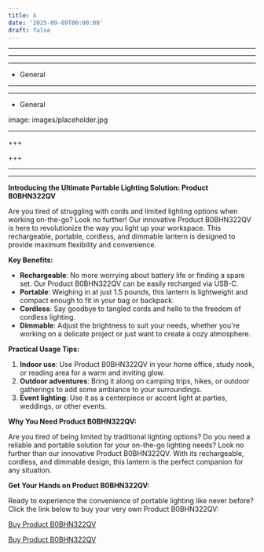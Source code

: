 ```yaml
---
title: A
date: '2025-09-09T00:00:00'
draft: false
---
```


---



---

---




- General
---

---

- General

image: images/placeholder.jpg

---

+++






+++





---



---
**Introducing the Ultimate Portable Lighting Solution: Product B0BHN322QV**

Are you tired of struggling with cords and limited lighting options when working on-the-go? Look no further! Our innovative Product B0BHN322QV is here to revolutionize the way you light up your workspace. This rechargeable, portable, cordless, and dimmable lantern is designed to provide maximum flexibility and convenience.

**Key Benefits:**

* **Rechargeable**: No more worrying about battery life or finding a spare set. Our Product B0BHN322QV can be easily recharged via USB-C.
* **Portable**: Weighing in at just 1.5 pounds, this lantern is lightweight and compact enough to fit in your bag or backpack.
* **Cordless**: Say goodbye to tangled cords and hello to the freedom of cordless lighting.
* **Dimmable**: Adjust the brightness to suit your needs, whether you're working on a delicate project or just want to create a cozy atmosphere.

**Practical Usage Tips:**

1. **Indoor use**: Use Product B0BHN322QV in your home office, study nook, or reading area for a warm and inviting glow.
2. **Outdoor adventures**: Bring it along on camping trips, hikes, or outdoor gatherings to add some ambiance to your surroundings.
3. **Event lighting**: Use it as a centerpiece or accent light at parties, weddings, or other events.

**Why You Need Product B0BHN322QV:**

Are you tired of being limited by traditional lighting options? Do you need a reliable and portable solution for your on-the-go lighting needs? Look no further than our innovative Product B0BHN322QV. With its rechargeable, cordless, and dimmable design, this lantern is the perfect companion for any situation.

**Get Your Hands on Product B0BHN322QV:**

Ready to experience the convenience of portable lighting like never before? Click the link below to buy your very own Product B0BHN322QV:

[Buy Product B0BHN322QV](https://www.amazon.com/Rechargeable-Portable-Cordless-Dimmable-Detachable/dp/B0BHN322QV/)

[Buy Product B0BHN322QV](https://www.amazon.com/Rechargeable-Portable-Cordless-Dimmable-Detachable/dp/B0BHN322QV/)